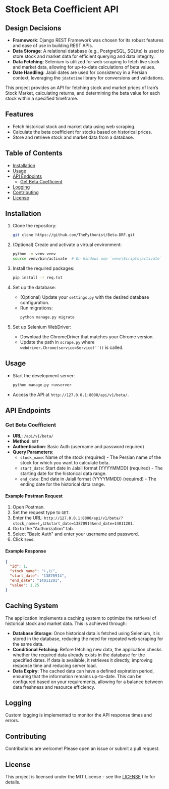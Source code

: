 # Stock Beta Coefficient API

## Design Decisions

- **Framework**: Django REST Framework was chosen for its robust features and ease of use in building REST APIs.
- **Data Storage**: A relational database (e.g., PostgreSQL, SQLite) is used to store stock and market data for
  efficient querying and data integrity.
- **Data Fetching**: Selenium is utilized for web scraping to fetch live stock and market data, allowing for up-to-date
  calculations of beta values.
- **Date Handling**: Jalali dates are used for consistency in a Persian context, leveraging the `jdatetime` library for
  conversions and validations.

This project provides an API for fetching stock and market prices of Iran’s Stock Market, calculating returns, and determining the beta value
for each stock within a specified timeframe.

## Features

- Fetch historical stock and market data using web scraping.
- Calculate the beta coefficient for stocks based on historical prices.
- Store and retrieve stock and market data from a database.

## Table of Contents

- [Installation](#installation)
- [Usage](#usage)
- [API Endpoints](#api-endpoints)
    - [Get Beta Coefficient](#get-beta-coefficient)
- [Logging](#logging)
- [Contributing](#contributing)
- [License](#license)

## Installation

1. Clone the repository:
   ```bash
   git clone https://github.com/ThePythonist/Beta-DRF.git
   ```

2. (Optional) Create and activate a virtual environment:
   ```bash
   python -m venv venv
   source venv/bin/activate  # On Windows use `venv\Scripts\activate`
   ```

3. Install the required packages:
   ```bash
   pip install -r req.txt
   ```

4. Set up the database:
    - (Optional) Update your `settings.py` with the desired database configuration.
    - Run migrations:
      ```bash
      python manage.py migrate
      ```

5. Set up Selenium WebDriver:
    - Download the ChromeDriver that matches your Chrome version.
    - Update the path in `scrape.py` where `webdriver.Chrome(service=Service(''))` is called.

## Usage

- Start the development server:
  ```bash
  python manage.py runserver
  ```

- Access the API at `http://127.0.0.1:8000/api/v1/beta/`.

## API Endpoints

### Get Beta Coefficient

- **URL**: `/api/v1/beta/`
- **Method**: `GET`
- **Authentication**: Basic Auth (username and password required)
- **Query Parameters**:
    - `stock_name`: Name of the stock (required) - The Persian name of the stock for which you want to calculate beta.
    - `start_date`: Start date in Jalali format (YYYYMMDD) (required) - The starting date for the historical data range.
    - `end_date`: End date in Jalali format (YYYYMMDD) (required) - The ending date for the historical data range.

#### Example Postman Request

1. Open Postman.
2. Set the request type to `GET`.
3. Enter the URL: `http://127.0.0.1:8000/api/v1/beta/?stock_name=کارا&start_date=13870914&end_date=14011201`.
4. Go to the "Authorization" tab.
5. Select "Basic Auth" and enter your username and password.
6. Click `Send`.

#### Example Response

```json
{
  "id": 1,
  "stock_name": "کارا",
  "start_date": "13870914",
  "end_date": "14011201",
  "value": 1.25
}
```

## Caching System

The application implements a caching system to optimize the retrieval of historical stock and market data. This is
achieved through:

- **Database Storage**: Once historical data is fetched using Selenium, it is stored in the database, reducing the need
  for repeated web scraping for the same data.
- **Conditional Fetching**: Before fetching new data, the application checks whether the required data already exists in
  the database for the specified dates. If data is available, it retrieves it directly, improving response time and
  reducing server load.
- **Data Expiry**: The cached data can have a defined expiration period, ensuring that the information remains
  up-to-date. This can be configured based on your requirements, allowing for a balance between data freshness and
  resource efficiency.

## Logging

Custom logging is implemented to monitor the API response times and errors.

## Contributing

Contributions are welcome! Please open an issue or submit a pull request.

## License

This project is licensed under the MIT License - see the [LICENSE](LICENSE) file for details.
